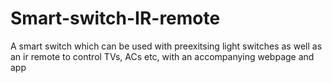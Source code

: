 # Smart-switch-IR-remote
A smart switch which can be used with preexitsing light switches as well as an ir remote to control TVs, ACs etc, with an accompanying webpage and app
